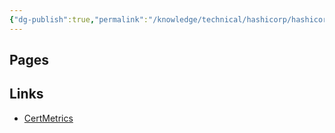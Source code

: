 ```yaml
---
{"dg-publish":true,"permalink":"/knowledge/technical/hashicorp/hashicorp/","noteIcon":""}
---
```


## Pages




## Links
- [CertMetrics](https://cp.certmetrics.com/hashicorp/en/home/dashboard)
